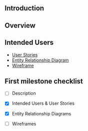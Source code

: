 ## Introduction


## Overview

## Intended Users

* [User Stories](docs/user-stories.md)  
* [Entity Relationship Diagram](docs/erd.md)     
* [Wireframe](docs/wireframe.md)

## First milestone checklist
* [ ] Description
* [X] Intended Users & User Stories
* [X] Entity Relationship Diagrams
* [ ] Wireframes






